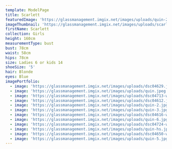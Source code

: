 ```yaml
---
template: ModelPage
title: Scarlett
featuredImage: 'https://glassmanagement.imgix.net/images/uploads/quin-2.jpg'
imageThumbnail: 'https://glassmanagement.imgix.net/images/uploads/scarlett-hs.jpg'
firstName: Scarlett
collection: Girls
height: 160cm
measurementType: bust
bust: 78cm
waist: 58cm
hips: 78cm
size: Ladies 6 or kids 14
shoeSize: '5'
hair: Blonde
eyes: Blue
imagePortfolio:
  - image: 'https://glassmanagement.imgix.net/images/uploads/dsc04629.jpg'
  - image: 'https://glassmanagement.imgix.net/images/uploads/quin.jpeg'
  - image: 'https://glassmanagement.imgix.net/images/uploads/dsc04713-web.jpg'
  - image: 'https://glassmanagement.imgix.net/images/uploads/dsc04612.jpg'
  - image: 'https://glassmanagement.imgix.net/images/uploads/quin-2.jpg'
  - image: 'https://glassmanagement.imgix.net/images/uploads/quin-3.jpg'
  - image: 'https://glassmanagement.imgix.net/images/uploads/dsc04616-web.jpg'
  - image: 'https://glassmanagement.imgix.net/images/uploads/quin-6.jpg'
  - image: 'https://glassmanagement.imgix.net/images/uploads/dsc04724-web.jpg'
  - image: 'https://glassmanagement.imgix.net/images/uploads/quin-hs.jpg'
  - image: 'https://glassmanagement.imgix.net/images/uploads/dsc04650-web.jpg'
  - image: 'https://glassmanagement.imgix.net/images/uploads/quin-5.jpg'
---
```


